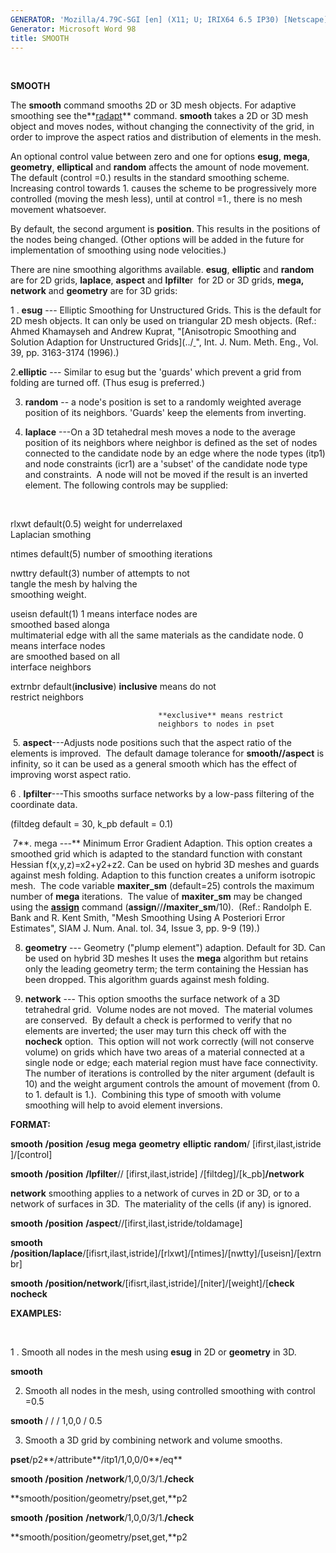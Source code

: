 ```yaml
---
GENERATOR: 'Mozilla/4.79C-SGI [en] (X11; U; IRIX64 6.5 IP30) [Netscape]'
Generator: Microsoft Word 98
title: SMOOTH
---
```


 

 **SMOOTH**

The **smooth** command smooths 2D or 3D mesh objects. For adaptive
smoothing see the**[radapt](RADAPT.md)** command. **smooth** takes a
2D or 3D mesh object and moves nodes, without changing the connectivity
of the grid, in order to improve the aspect ratios and distribution of
elements in the mesh.

An optional control value between zero and one for options **esug**,
**mega**, **geometry**, **elliptical** and **random** affects the amount
of node movement. The default (control =0.) results in the standard
smoothing scheme. Increasing control towards 1. causes the scheme to be
progressively more controlled (moving the mesh less), until at control
=1., there is no mesh movement whatsoever.

By default, the second argument is **position**. This results in the
positions of the nodes being changed. (Other options will be added in
the future for implementation of smoothing using node velocities.)

There are nine smoothing algorithms available. **esug**, **elliptic**
and **random**  are for 2D grids, **laplace**, **aspect** and
**lpfilte**r  for 2D or 3D grids, **mega, network** and **geometry** are
for 3D grids:

1
. **esug** --- Elliptic Smoothing for Unstructured Grids. This is the
default for 2D mesh objects. It can only be used on triangular 2D mesh
objects. (Ref.: Ahmed Khamayseh and Andrew Kuprat, "[Anisotropic
Smoothing and Solution Adaption for Unstructured
Grids](../<a href="https://lanl.github.io/LaGriT/assets/images/ahmandrew1.pdf" download> </a>", Int. J. Num. Meth. Eng., Vol. 39, pp.
3163-3174 (1996).)

2.**elliptic** --- Similar to esug but the 'guards' which prevent a grid
from folding are turned off. (Thus esug is preferred.)

3. **random** -- a node's position is set to a randomly weighted average
position of its neighbors. 'Guards' keep the elements from inverting.

4. **laplace** ---On a 3D tetahedral mesh moves a node to the average
position of its neighbors where neighbor is defined as the set of nodes
connected to the candidate node by an edge where the node types (itp1)
and node constraints (icr1) are a 'subset' of the candidate node type
and constraints.  A node will not be moved if the result is an inverted
element. The following controls may be supplied:

 

  rlxwt default(0.5)                weight for underrelaxed         
                                     Laplacian smothing              

  ntimes default(5)                 number of smoothing iterations  

  nwttry default(3)                 number of attempts to not       
                                     tangle the mesh by halving the  
                                     smoothing weight.               

  useisn default(1)                 1 means interface nodes are     
                                     smoothed based alonga           
                                     multimaterial edge with all the 
                                     same materials as the candidate 
                                     node. 0 means interface nodes   
                                     are smoothed based on all       
                                     interface neighbors             

  extrnbr default(**inclusive**)    **inclusive** means do not      
                                     restrict neighbors 
            
                                     **exclusive** means restrict    
                                     neighbors to nodes in pset      

 5. **aspect**---Adjusts node positions such that the aspect ratio of
the elements is improved.  The default damage tolerance for
**smooth//aspect** is infinity, so it can be used as a general smooth
which has the effect of improving worst aspect ratio.

6
. **lpfilter**---This smooths surface networks by a low-pass filtering
of the coordinate data.

(filtdeg default = 30, k\_pb default = 0.1)

 7**. mega ---** Minimum Error Gradient Adaption. This option creates a
smoothed grid which is adapted to the standard function with constant
Hessian f(x,y,z)=x2+y2+z2. Can be used on hybrid 3D meshes and guards
against mesh folding. Adaption to this function creates a uniform
isotropic mesh.  The code variable **maxiter\_sm** (default=25) controls
the maximum number of **mega** iterations.  The value of **maxiter\_sm**
may be changed using the **[assign](ASSIGN.md)** command
(**assign**//**/maxiter\_sm**/10).  (Ref.: Randolph E. Bank and R. Kent
Smith, "Mesh Smoothing Using A Posteriori Error Estimates", SIAM J. Num.
Anal. tol. 34, Issue 3, pp. 9-9 (19).)

8. **geometry** --- Geometry ("plump element") adaption. Default for 3D.
Can be used on hybrid 3D meshes It uses the **mega** algorithm but
retains only the leading geometry term; the term containing the Hessian
has been dropped. This algorithm guards against mesh folding.

9. **network** --- This option smooths the surface network of a 3D
tetrahedral grid.  Volume nodes are not moved.  The material volumes are
conserved.  By default a check is performed to verify that no elements
are inverted; the user may turn this check off with the **nocheck**
option.  This option will not work correctly (will not conserve volume)
on grids which have two areas of a material connected at a single node
or edge; each material region must have face connectivity.  The number
of iterations is controlled by the niter argument (default is 10) and
the weight argument controls the amount of movement (from 0. to 1.
default is 1.).  Combining this type of smooth with volume smoothing
will help to avoid element inversions.

**FORMAT:**

**smooth** **/position** **/esug** **mega** **geometry** **elliptic** **random**/
[ifirst,ilast,istride ]/[control]

**smooth** **/position** **/lpfilter**// [ifirst,ilast,istride]
/[filtdeg]/[k\_pb]**/network**

**network** smoothing applies to a network of curves in 2D or 3D, or to
a network of surfaces in 3D.  The materiality of the cells (if any) is
ignored.

**smooth** **/position** **/aspect**//[ifirst,ilast,istride/toldamage]

**smooth** **/position/laplace**/[ifisrt,ilast,istride]/[rlxwt]/[ntimes]/[nwtty]/[useisn]/[extrnbr]

**smooth** **/position/network**/[ifisrt,ilast,istride]/[niter]/[weight]/[**check** **nocheck**

**EXAMPLES:**

 

1
. Smooth all nodes in the mesh using **esug** in 2D or **geometry** in
3D.

**smooth**

2. Smooth all nodes in the mesh, using controlled smoothing with control
=0.5

**smooth** / / / 1,0,0 / 0.5

3. Smooth a 3D grid by combining network and volume smooths.

**pset**/p2**/attribute**/itp1/1,0,0/0**/eq**

**smooth** **/position** **/network**/1,0,0/3/1.**/check**

**smooth/position/geometry/pset,get,**p2

**smooth** **/position** **/network**/1,0,0/3/1.**/check**

**smooth/position/geometry/pset,get,**p2
